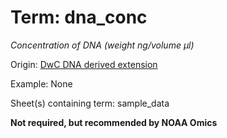 # Term: dna_conc

*Concentration of DNA (weight ng/volume µl)*

Origin: [DwC DNA derived extension](https://rs.gbif.org/extension/gbif/1.0/dna_derived_data_2022-02-23.xml)

Example: None

Sheet(s) containing term: sample_data

**Not required, but recommended by NOAA Omics**